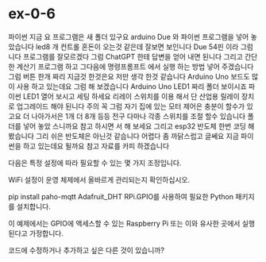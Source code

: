 # ex-0-6
파이썬
지금 요 프로그램은 새 폴더 있구요 arduino Due 와 파이썬 프로그램을 넣어 놓았습니다 led8 개 컨트롤
혼돈이 오는것 같은데 잘보면 보인니다 Due 54핀 이라 그럼 니다 프로그램를 잘모르겠다 
그럼 ChatGPT 한테 답변을 얻어 내면 된니다
그리고 간단한 계산기 프로그램 하고 그다음에 명령프롬프트 에서 실행 하는 방법 넣어
주겠습니다
그럼 버튼 한개 짜리 지금것 한것은요 저만 생각 한것 같습니다 Arduino Uno 보드도 많이 사용 하고 있는데요
그럼 해 보겠습니다 
Arduino Uno LED1 짜리 폴더 보이시죠 파이썬 LED1 열어 보시고 세팅 하세요 리레이 스위치를 이용 해서 단
산업용 릴레이 장치로 업그레이드 해야 된니다 주의 꼭 그럼 자기 집에 있는 모터 제어은 충분이 할수가 있고요
더 나아가서은 1개 더 8개 등등 전구 다마나 각종 스위치를 조절 할수 있습니다 폴더를 넣어 놓았 스니까요 참고
하시면 서 해 보세요 
그리고 esp32 반도체 한번 코딩 해봤습니다 그리 쉬은 반도체은 아닌것 같습니다 어렵다 좀 까닭스럽고 글쎄요
지금 파이썬을 하고 있는데요 될까요 참고 자료를 카피 하겠습니다

다음은 특정 설정에 따라 필요할 수 있는 몇 가지 조정입니다.

WiFi 설정이 운영 체제에서 올바르게 관리되는지 확인하십시오.

pip install paho-mqtt Adafruit_DHT RPi.GPIO를 사용하여 필요한 Python 패키지를 설치합니다.

이 예제에서는 GPIO에 액세스할 수 있는 Raspberry Pi 또는 이와 유사한 곳에서 실행된다고 가정합니다.

코드에 수정하거나 추가하고 싶은 다른 것이 있습니까?


